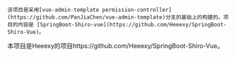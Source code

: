 	该项目是采用[vue-admin-template permission-controller](https://github.com/PanJiaChen/vue-admin-template)分支的基础上的构建的。项目的内容是 [SpringBoot-Shiro-vue](https://github.com/Heeexy/SpringBoot-Shiro-Vue)。
  本项目是Heeexy的项目https://github.com/Heeexy/SpringBoot-Shiro-Vue。